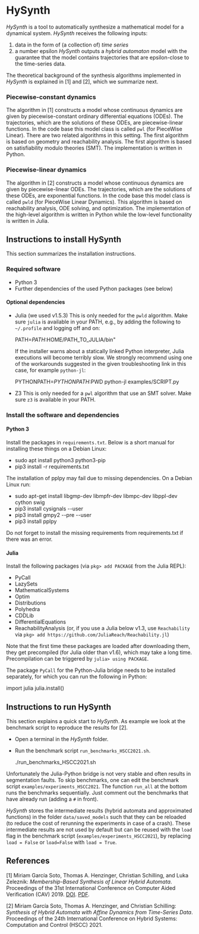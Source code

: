 # HySynth

*HySynth* is a tool to automatically synthesize a mathematical model for a
dynamical system.
*HySynth* receives the following inputs:
1. data in the form of (a collection of) *time series*
2. a number epsilon
*HySynth* outputs a *hybrid automaton* model with the guarantee that the model
contains trajectories that are epsilon-close to the time-series data.

The theoretical background of the synthesis algorithms implemented in *HySynth*
is explained in [1] and [2], which we summarize next.


### Piecewise-constant dynamics

The algorithm in [1] constructs a model whose continuous dynamics are given by
piecewise-constant ordinary differential equations (ODEs).
The trajectories, which are the solutions of these ODEs, are piecewise-linear
functions.
In the code base this model class is called `pwl` (for PieceWise Linear).
There are two related algorithms in this setting.
The first algorithm is based on geometry and reachability analysis.
The first algorithm is based on satisfiability modulo theories (SMT).
The implementation is written in Python.


### Piecewise-linear dynamics

The algorithm in [2] constructs a model whose continuous dynamics are given by
piecewise-linear ODEs.
The trajectories, which are the solutions of these ODEs, are exponential
functions.
In the code base this model class is called `pwld` (for PieceWise Linear
Dynamics).
This algorithm is based on reachability analysis, ODE solving, and optimization.
The implementation of the high-level algorithm is written in Python while the
low-level functionality is written in Julia.



## Instructions to install HySynth

This section summarizes the installation instructions.


### Required software

* Python 3
* Further dependencies of the used Python packages (see below)


#### Optional dependencies

* Julia (we used v1.5.3)
  This is only needed for the `pwld` algorithm.
  Make sure `julia` is available in your PATH, e.g., by adding the following to
  `~/.profile` and logging off and on:

    PATH=$PATH:$HOME/PATH_TO_JULIA/bin"

  If the installer warns about a statically linked Python interpreter, Julia
  executions will become terribly slow.
  We strongly recommend using one of the workarounds suggested in the given
  troubleshooting link in this case, for example `python-jl`:

    PYTHONPATH=$PYTHONPATH:$PWD python-jl examples/SCRIPT.py

* Z3
  This is only needed for a `pwl` algorithm that use an SMT solver.
  Make sure `z3` is available in your PATH.


### Install the software and dependencies

#### Python 3

  Install the packages in `requirements.txt`.
  Below is a short manual for installing these things on a Debian Linux:

  * sudo apt install python3 python3-pip
  * pip3 install -r requirements.txt

  The installation of pplpy may fail due to missing dependencies.
  On a Debian Linux run:

  * sudo apt-get install libgmp-dev libmpfr-dev libmpc-dev libppl-dev cython swig
  * pip3 install cysignals --user
  * pip3 install gmpy2 --pre --user
  * pip3 install pplpy

  Do not forget to install the missing requirements from requirements.txt if
  there was an error.

#### Julia

  Install the following packages (via `pkg> add PACKAGE` from the Julia REPL):

  * PyCall
  * LazySets
  * MathematicalSystems
  * Optim
  * Distributions
  * Polyhedra
  * CDDLib
  * DifferentialEquations
  * ReachabilityAnalysis (or, if you use a Julia below v1.3, use `Reachability`
    via `pkg> add https://github.com/JuliaReach/Reachability.jl`)

  Note that the first time these packages are loaded after downloading them,
  they get precompiled (for Julia older than v1.6), which may take a long time.
  Precompilation can be triggered by `julia> using PACKAGE`.

  The package `PyCall` for the Python-Julia bridge needs to be installed
  separately, for which you can run the following in Python:

  import julia
  julia.install()



## Instructions to run HySynth

This section explains a quick start to *HySynth*.
As example we look at the benchmark script to reproduce the results for [2].

* Open a terminal in the *HySynth* folder.

* Run the benchmark script `run_benchmarks_HSCC2021.sh`.

    ./run_benchmarks_HSCC2021.sh

Unfortunately the Julia-Python bridge is not very stable and often results in
segmentation faults.
To skip benchmarks, one can edit the benchmark script
`examples/experiments_HSCC2021`.
The function `run_all` at the bottom runs the benchmarks sequentially.
Just comment out the benchmarks that have already run (adding a `#` in front).

*HySynth* stores the intermediate results (hybrid automata and approximated
functions) in the folder `data/saved_models` such that they can be reloaded (to
reduce the cost of rerunning the experiments in case of a crash).
These intermediate results are not used by default but can be reused with the
`load` flag in the benchmark script (`examples/experiments_HSCC2021`), by
replacing `load = False` or `load=False` with `load = True`.


## References

[1] Miriam García Soto, Thomas A. Henzinger, Christian Schilling, and Luka
Zeleznik:
*Membership-Based Synthesis of Linear Hybrid Automata*.
Proceedings of the 31st International Conference on Computer Aided Verification
(CAV) 2019.
[DOI](https://doi.org/10.1007/978-3-030-25540-4_16).
[PDF](https://research-explorer.app.ist.ac.at/record/6493).


[2] Miriam García Soto, Thomas A. Henzinger, and Christian Schilling:
*Synthesis of Hybrid Automata with Affine Dynamics from Time-Series Data*.
Proceedings of the 24th International Conference on Hybrid Systems: Computation
and Control (HSCC) 2021.
